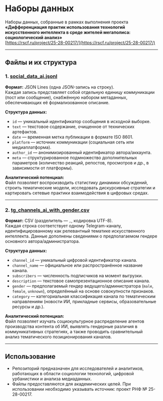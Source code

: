 # Наборы данных

Наборы данных, собранные в рамках выполнения проекта  
**«Дифференциация практик использования технологий искусственного интеллекта в среде жителей мегаполиса: социологический анализ»**  
[https://rscf.ru/project/25-28-00217/](https://rscf.ru/project/25-28-00217/)

---

## Файлы и их структура

### 1. [social_data_ai.jsonl](https://github.com/ai-society-research/data/blob/main/data/social_data_ai.jsonl)

**Формат:** JSON Lines (одна JSON-запись на строку).  
Каждая запись представляет собой отдельную единицу коммуникации (пост или сообщение), снабжённую набором метаданных, обеспечивающих её формализованное описание.  

**Структура данных:**
- `id` — уникальный идентификатор сообщения в исходной выборке.  
- `text` — текстовое содержание, очищенное от технических артефактов.  
- `date` — временная метка публикации в формате ISO 8601.  
- `platform` — источник коммуникации (социальная сеть или медиаплатформа).  
- `author_id` — анонимизированный идентификатор автора/аккаунта.  
- `meta` — структурированное подмножество дополнительных параметров (количество реакций, репостов, просмотров и др., в зависимости от платформы).  

**Аналитический потенциал:**  
Файл позволяет воспроизводить статистику динамики обсуждений, строить тематические модели, исследовать дискурсивные стратегии и картировать сетевые практики взаимодействия в цифровых средах.

---

### 2. [tg_channels_ai_with_gender.csv](https://github.com/ai-society-research/data/blob/main/data/tg_channels_ai_with_gender.csv)

**Формат:** CSV (разделитель — `,`, кодировка UTF-8).  
Каждая строка соответствует одному Telegram-каналу, идентифицированному как релевантный тематике искусственного интеллекта. Данные дополнены сведениями о предполагаемом гендере основного автора/администратора.  

**Структура данных:**
- `channel_id` — уникальный цифровой идентификатор канала.  
- `channel_name` — официальное или распространённое название канала.  
- `subscribers` — численность подписчиков на момент выгрузки.  
- `description` — текстовое самопрезентационное описание канала.  
- `gender` — предполагаемый гендер ведущего/администратора (`male`, `female`, `unknown`), определённый на основе совокупности признаков.  
- `category` — категориальная классификация канала по тематическим направлениям (новости ИИ, прикладные сервисы, образовательные ресурсы и др.).  

**Аналитический потенциал:**  
Файл позволяет изучать социокультурное распределение агентов производства контента об ИИ, выявлять гендерные различия в коммуникативных стратегиях, а также проводить сравнительный анализ тематического позиционирования каналов.

---

## Использование

- Репозиторий предназначен для исследователей и аналитиков, работающих в области социологии технологий, цифровой урбанистики и анализа медиаданных.  
- Файлы предоставляются для академических целей. При использовании необходимо указывать источник: проект РНФ № 25-28-00217.
